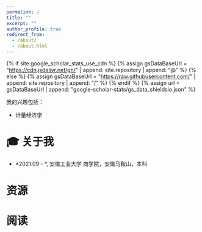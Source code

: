 ```yaml
---
permalink: /
title: ""
excerpt: ""
author_profile: true
redirect_from: 
  - /about/
  - /about.html
---
```


{% if site.google_scholar_stats_use_cdn %}
{% assign gsDataBaseUrl = "https://cdn.jsdelivr.net/gh/" | append: site.repository | append: "@" %}
{% else %}
{% assign gsDataBaseUrl = "https://raw.githubusercontent.com/" | append: site.repository | append: "/" %}
{% endif %}
{% assign url = gsDataBaseUrl | append: "google-scholar-stats/gs_data_shieldsio.json" %}

<span class='anchor' id='about-me'></span>



我的兴趣包括：
- 计量经济学
  


<span class='anchor' id='-xl'></span>

# 🎓 关于我

- *2021.09 - *, 安徽工业大学 商学院，安徽马鞍山，本科
 
<span class='anchor' id='-lwzl'></span>


# 资源


<span class='anchor' id='-lwzl'></span>
# 阅读













